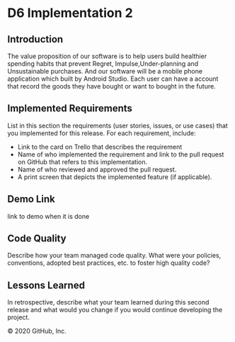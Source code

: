 # D6 Implementation 2

## Introduction 
The value proposition of our software is to help users build healthier spending habits that prevent Regret, Impulse,Under-planning
and Unsustainable purchases. And our software will be a mobile phone application which built by Android Studio. Each user can have a account that record the goods they have bought or want to bought in the future.

## Implemented Requirements 
List in this section the requirements (user stories, issues, or use cases) that you
implemented for this release. For each requirement, include:
- Link to the card on Trello that describes the requirement
- Name of who implemented the requirement and link to the pull request on GitHub
that refers to this implementation.
- Name of who reviewed and approved the pull request.
- A print screen that depicts the implemented feature (if applicable).

## Demo Link
link to demo when it is done

## Code Quality
Describe how your team managed code quality. What were your policies, conventions, adopted best practices, etc. to foster high quality code? 

## Lessons Learned
In retrospective, describe what your team learned during this second release and what would you change if you would continue developing the project. 



© 2020 GitHub, Inc.
